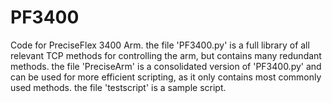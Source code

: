 # PF3400
Code for PreciseFlex 3400 Arm.
the file 'PF3400.py' is a full library of all relevant TCP methods for controlling the arm, but contains many redundant methods.
the file 'PreciseArm' is a consolidated version of 'PF3400.py' and can be used for more efficient scripting, as it only contains most commonly used methods.
the file 'testscript' is a sample script.
